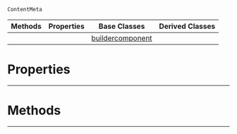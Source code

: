  `ContentMeta`

|Methods|Properties|Base Classes|Derived Classes|
|---|---|---|---|
| | |[buildercomponent](https://github.com/zeroengineteam/ZeroDocs/blob/master/code_reference/class_reference/buildercomponent.markdown)| |


 #  Properties


---  
 #  Methods


---  
 

 